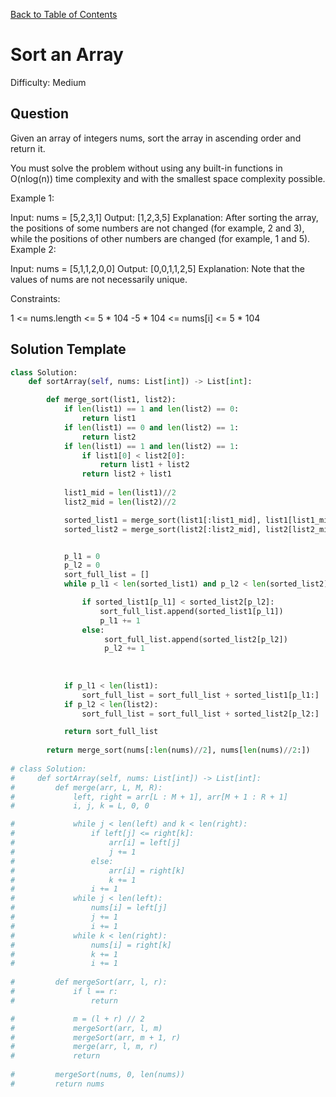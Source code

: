 [Back to Table of Contents](../README.md)

# Sort an Array
Difficulty: Medium

## Question
Given an array of integers nums, sort the array in ascending order and return it.

You must solve the problem without using any built-in functions in O(nlog(n)) time complexity and with the smallest space complexity possible.

 

Example 1:

Input: nums = [5,2,3,1]
Output: [1,2,3,5]
Explanation: After sorting the array, the positions of some numbers are not changed (for example, 2 and 3), while the positions of other numbers are changed (for example, 1 and 5).
Example 2:

Input: nums = [5,1,1,2,0,0]
Output: [0,0,1,1,2,5]
Explanation: Note that the values of nums are not necessarily unique.
 

Constraints:

1 <= nums.length <= 5 * 104
-5 * 104 <= nums[i] <= 5 * 104

## Solution Template
```python
class Solution:
    def sortArray(self, nums: List[int]) -> List[int]:

        def merge_sort(list1, list2):
            if len(list1) == 1 and len(list2) == 0:
                return list1
            if len(list1) == 0 and len(list2) == 1:
                return list2
            if len(list1) == 1 and len(list2) == 1:
                if list1[0] < list2[0]:
                    return list1 + list2
                return list2 + list1
            
            list1_mid = len(list1)//2
            list2_mid = len(list2)//2

            sorted_list1 = merge_sort(list1[:list1_mid], list1[list1_mid:])
            sorted_list2 = merge_sort(list2[:list2_mid], list2[list2_mid:])


            p_l1 = 0
            p_l2 = 0
            sort_full_list = []
            while p_l1 < len(sorted_list1) and p_l2 < len(sorted_list2):

                if sorted_list1[p_l1] < sorted_list2[p_l2]:
                    sort_full_list.append(sorted_list1[p_l1])
                    p_l1 += 1
                else:
                     sort_full_list.append(sorted_list2[p_l2])
                     p_l2 += 1
            
            
            
            if p_l1 < len(list1):
                sort_full_list = sort_full_list + sorted_list1[p_l1:]
            if p_l2 < len(list2):
                sort_full_list = sort_full_list + sorted_list2[p_l2:]

            return sort_full_list
        
        return merge_sort(nums[:len(nums)//2], nums[len(nums)//2:])
        
# class Solution:
#     def sortArray(self, nums: List[int]) -> List[int]:
#         def merge(arr, L, M, R):
#             left, right = arr[L : M + 1], arr[M + 1 : R + 1]
#             i, j, k = L, 0, 0

#             while j < len(left) and k < len(right):
#                 if left[j] <= right[k]:
#                     arr[i] = left[j]
#                     j += 1
#                 else:
#                     arr[i] = right[k]
#                     k += 1
#                 i += 1
#             while j < len(left):
#                 nums[i] = left[j]
#                 j += 1
#                 i += 1
#             while k < len(right):
#                 nums[i] = right[k]
#                 k += 1
#                 i += 1
        
#         def mergeSort(arr, l, r):
#             if l == r:
#                 return

#             m = (l + r) // 2
#             mergeSort(arr, l, m)
#             mergeSort(arr, m + 1, r)
#             merge(arr, l, m, r)
#             return
        
#         mergeSort(nums, 0, len(nums))
#         return nums
```
